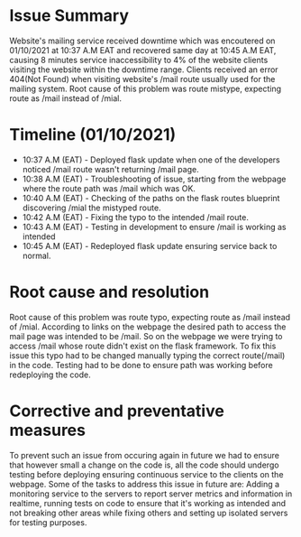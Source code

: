 # Issue Summary

Website's mailing service received downtime which was encoutered on 01/10/2021 at 10:37 A.M EAT and recovered same day at 10:45 A.M EAT, causing 8 minutes service inaccessibility to 4% of the website clients visiting the website within the downtime range. Clients received an error 404(Not Found) when visiting website's /mail route usually used for the mailing system. Root cause of this problem was route mistype, expecting route as /mail instead of /mial.

# Timeline (01/10/2021)

* 10:37 A.M (EAT) - Deployed flask update when one of the developers noticed /mail route wasn't returning /mail page.
* 10:38 A.M (EAT) - Troubleshooting of issue, starting from the webpage where the route path was /mail which was OK.
* 10:40 A.M (EAT) - Checking of the paths on the flask routes blueprint discovering /mial the mistyped route.
* 10:42 A.M (EAT) - Fixing the typo to the intended /mail route.
* 10:43 A.M (EAT) - Testing in development to ensure /mail is working as intended
* 10:45 A.M (EAT) - Redeployed flask update ensuring service back to normal.

# Root cause and resolution

Root cause of this problem was route typo, expecting route as /mail instead of /mial. According to links on the webpage the desired path to access the mail page was intended to be /mail. So on the webpage we were trying to access /mail whose route didn't exist on the flask framework. To fix this issue this typo had to be changed manually typing the correct route(/mail) in the code. Testing had to be done to ensure path was working before redeploying the code.

# Corrective and preventative measures 

To prevent such an issue from occuring again in future we had to ensure that however small a change on the code is, all the code should undergo testing before deploying ensuring continuous service to the clients on the webpage. Some of the tasks to address this issue in future are: Adding a monitoring service to the servers to report server metrics and information in realtime, running tests on code to ensure that it's working as intended and not breaking other areas while fixing others and setting up isolated servers for testing purposes.
